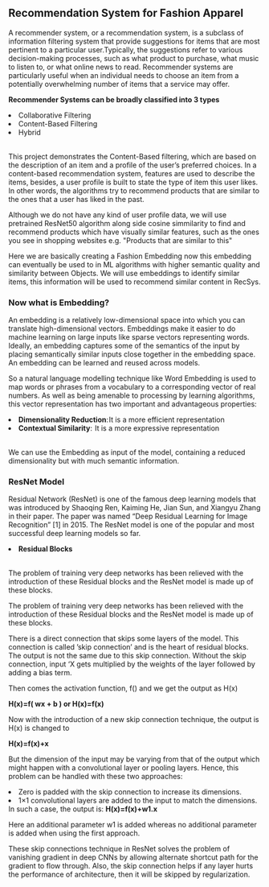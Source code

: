 ## Recommendation System for Fashion Apparel
<p>A recommender system, or a recommendation system, is a subclass of information filtering system that provide suggestions for items that are most pertinent to a particular user.Typically, the suggestions refer to various decision-making processes, such as what product to purchase, what music to listen to, or what online news to read. Recommender systems are particularly useful when an individual needs to choose an item from a potentially overwhelming number of items that a service may offer.</p>
<p><b>Recommender Systems can be broadly classified into 3 types</b></p>
<li>Collaborative Filtering</li>
<li>Content-Based Filtering</li>
<li>Hybrid</li>
<br><p>This project demonstrates the Content-Based filtering, which are based on the description of an item and a profile of the user’s preferred choices. In a content-based recommendation system, features are used to describe the items, besides, a user profile is built to state the type of item this user likes. In other words, the algorithms try to recommend products that are similar to the ones that a user has liked in the past.</p>
<p>Although we do not have any kind of user profile data, we will use pretrained ResNet50 algorithm along side cosine simmilarity to find and recommend products which have visually similar features, such as the ones you see in shopping websites e.g. "Products that are similar to this"</p>
<p>Here we are basically creating a Fashion Embedding now this embedding can eventually be used to in ML algorithms with higher semantic quality and similarity between Objects. We will use embeddings to identify similar items, this information will be used to recommend similar content in RecSys.</p>

<h3><b>Now what is Embedding?</b></h3>
<p>An embedding is a relatively low-dimensional space into which you can translate high-dimensional vectors. Embeddings make it easier to do machine learning on large inputs like sparse vectors representing words. Ideally, an embedding captures some of the semantics of the input by placing semantically similar inputs close together in the embedding space. An embedding can be learned and reused across models.</p>
<p>So a natural language modelling technique like Word Embedding is used to map words or phrases from a vocabulary to a corresponding vector of real numbers. As well as being amenable to processing by learning algorithms, this vector representation has two important and advantageous properties:</p>
<li><b>Dimensionality Reduction</b>: It is a more efficient representation</li>
<li><b>Contextual Similarity</b>:  It is a more expressive representation</li><br>
<p>We can use the Embedding as input of the model, containing a reduced dimensionality but with much semantic information.</p>

<h3><b>ResNet Model</b></h3>
<p>Residual Network (ResNet) is one of the famous deep learning models that was introduced by Shaoqing Ren, Kaiming He, Jian Sun, and Xiangyu Zhang in their paper. The paper was named “Deep Residual Learning for Image Recognition” [1] in 2015. The ResNet model is one of the popular and most successful deep learning models so far.</p>
<li><b>Residual Blocks</b></li><br>
 <p>The problem of training very deep networks has been relieved with the introduction of these Residual blocks and the ResNet model is made up of these blocks.</p>
 <p>The problem of training very deep networks has been relieved with the introduction of these Residual blocks and the ResNet model is made up of these blocks.</p>
 <p>There is a direct connection that skips some layers of the model. This connection is called ’skip connection’ and is the heart of residual blocks. The output is not the same due to this skip connection. Without the skip connection, input ‘X gets multiplied by the weights of the layer followed by adding a bias term.</p>
 <p>Then comes the activation function, f() and we get the output as H(x)</p>
 <p><b>H(x)=f( wx + b ) or H(x)=f(x)</b></p>
 <p>Now with the introduction of a new skip connection technique, the output is H(x) is changed to</p>
 <p><b>H(x)=f(x)+x</b></p>
 <p>But the dimension of the input may be varying from that of the output which might happen with a convolutional layer or pooling layers. Hence, this problem can be handled with these two approaches:</p>
 <li>Zero is padded with the skip connection to increase its dimensions.</li>
 <li>1×1 convolutional layers are added to the input to match the dimensions. In such a case, the output is: <b>H(x)=f(x)+w1.x</b></li>
 <p>Here an additional parameter w1 is added whereas no additional parameter is added when using the first approach.</p>
 <p>These skip connections technique in ResNet solves the problem of vanishing gradient in deep CNNs by allowing alternate shortcut path for the gradient to flow through. Also, the skip connection helps if any layer hurts the performance of architecture, then it will be skipped by regularization.</p>
